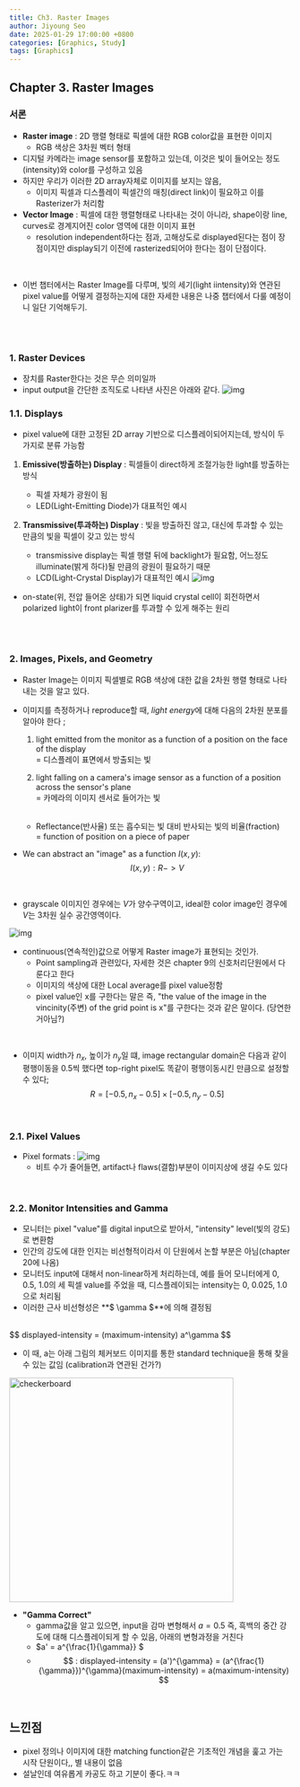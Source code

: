 ```yaml
---
title: Ch3. Raster Images
author: Jiyoung Seo
date: 2025-01-29 17:00:00 +0800
categories: [Graphics, Study]
tags: [Graphics]
---
```

<script type="text/javascript">
  MathJax = {
    tex: {
      inlineMath: [['$', '$'], ['\\(', '\\)']]
    }
  };
</script>
<script type="text/javascript" src="https://cdn.jsdelivr.net/npm/mathjax@3/es5/tex-mml-chtml.js"></script>


## Chapter 3. Raster Images
### 서론
- **Raster image** : 2D 행렬 형태로 픽셀에 대한 RGB color값을 표현한 이미지
  - RGB 색상은 3차원 벡터 형태
- 디지털 카메라는 image sensor를 포함하고 있는데, 이것은 빛이 들어오는 정도(intensity)와 color를 구성하고 있음
- 하지만 우리가 이러한 2D array자체로 이미지를 보지는 않음, 
  - 이미지 픽셀과 디스플레이 픽셀간의 매칭(direct link)이 필요하고 이를 Rasterizer가 처리함
- **Vector Image** : 픽셀에 대한 행렬형태로 나타내는 것이 아니라, shape이랑 line, curves로 경계지어진 color 영역에 대한 이미지 표현
  - resolution independent하다는 점과, 고해상도로 displayed된다는 점이 장점이지만 display되기 이전에 rasterized되어야 한다는 점이 단점이다.
<br>

- 이번 챕터에서는 Raster Image를 다루며, 빛의 세기(light iintensity)와 연관된 pixel value를 어떻게 결정하는지에 대한 자세한 내용은 나중 챕터에서 다룰 예정이니 일단 기억해두기.
<br>
<br>

### 1. Raster Devices
- 장치를 Raster한다는 것은 무슨 의미일까
- input output을 간단한 조직도로 나타낸 사진은 아래와 같다.
  ![img](assets/img/posts_storage/ch3/IMG_E368D2D44131-1.jpeg)

### 1.1. Displays
- pixel value에 대한 고정된 2D array 기반으로 디스플레이되어지는데, 방식이 두 가지로 분류 가능함 <br>
  
1) **Emissive(방출하는) Display** : 픽셀들이 direct하게 조절가능한 light를 방출하는 방식 <br>
   - 픽셀 자체가 광원이 됨 
   - LED(Light-Emitting Diode)가 대표적인 예시

2) **Transmissive(투과하는) Display** : 빛을 방출하진 않고, 대신에 투과할 수 있는 만큼의 빛을 픽셀이 갖고 있는 방식
   - transmissive display는 픽셀 행렬 뒤에 backlight가 필요함, 어느정도 illuminate(밝게 하다)될 만큼의 광원이 필요하기 때문
   - LCD(Light-Crystal Display)가 대표적인 예시
  ![img](assets/img/posts_storage/ch3/IMG_D81C8FB452AC-1.jpeg)
  - on-state(위, 전압 들어온 상태)가 되면 liquid crystal cell이 회전하면서 polarized light이 front plarizer를 투과할 수 있게 해주는 원리
<br>
<br>

### 2. Images, Pixels, and Geometry
- Raster Image는 이미지 픽셀별로 RGB 색상에 대한 값을 2차원 행렬 형태로 나타내는 것을 알고 있다.
- 이미지를 측정하거나 reproduce할 때, *light energy*에 대해 다음의 2차원 분포를 알아야 한다 ; 
  1. light emitted from the monitor as a function of a position on the face of the display <br>
   = 디스플레이 표면에서 방출되는 빛
    
  2. light falling on a camera's image sensor as a function of a position across the sensor's plane <br>
   = 카메라의 이미지 센서로 들어가는 빛
  <br>

   - Reflectance(반사율) 또는 흡수되는 빛 대비 반사되는 빛의 비율(fraction) <br>
   = function of position on a piece of paper

- We can abstract an "image" as a function $I(x,y)$: <br>
  $$ 
  I(x,y) : R -> V
  $$
<br>

  - grayscale 이미지인 경우에는 $V$가 양수구역이고, ideal한 color image인 경우에 $V$는 3차원 실수 공간영역이다.

 ![img](assets/img/posts_storage/ch3/IMG_1A33670D0124-1.jpeg)
<br>

- continuous(연속적인)값으로 어떻게 Raster image가 표현되는 것인가.
  - Point sampling과 관련있다, 자세한 것은 chapter 9의 신호처리단원에서 다룬다고 한다
  - 이미지의 색상에 대한 Local average를 pixel value정함
  - pixel value인 x를 구한다는 말은 즉, "the value of the image in the vincinity(주변) of the grid point is x"를 구한다는 것과 같은 말이다. (당연한거아님?)
<br>

- 이미지 width가 $n_x$, 높이가 $n_y$일 떄, image rectangular domain은 다음과 같이 평행이동을 0.5씩 했다면 top-right pixel도 똑같이 평행이동시킨 만큼으로 설정할 수 있다;
  $$
  R = [-0.5, n_x - 0.5] \times [-0.5, n_y - 0.5]
  $$
<br>

### 2.1. Pixel Values
- Pixel formats :
  ![img](assets/img/posts_storage/ch3/IMG_679462CE409A-1.jpeg)
  - 비트 수가 줄어들면, artifact나 flaws(결함)부분이 이미지상에 생길 수도 있다

<br>

### 2.2. Monitor Intensities and Gamma
- 모니터는 pixel "value"를 digital input으로 받아서, "intensity" level(빛의 강도)로 변환함
- 인간의 강도에 대한 인지는 비선형적이라서 이 단원에서 논할 부분은 아님(chapter 20에 나옴)
- 모니터도 input에 대해서 non-linear하게 처리하는데, 예를 들어 모니터에게 0, 0.5, 1.0의 세 픽셀 value를 주었을 때, 디스플레이되는 intensity는 0, 0.025, 1.0으로 처리됨
- 이러한 근사 비선형성은 **$ \gamma $**에 의해 결정됨
<br>
$$
displayed-intensity = (maximum-intensity) a^\gamma
$$

- 이 때, a는 아래 그림의 체커보드 이미지를 통한 standard technique을 통해 찾을 수 있는 값임 (calibration과 연관된 건가?)
<style>
  .resized-image0 {
    width: 400px;
    height: auto;
  }
</style>
<img src="assets/img/posts_storage/ch3/IMG_024E21BCF6FF-1.jpeg" alt="checkerboard" class="resized-image0">
<br>

- **"Gamma Correct"**
  - gamma값을 알고 있으면, input을 감마 변형해서 $a = 0.5$ 즉, 흑백의 중간 강도에 대해 디스플레이되게 할 수 있음, 아래의 변형과정을 거친다
  - $a' = a^{\frac{1}{\gamma}} $
  - $$
  : displayed-intensity = (a')^{\gamma} = (a^{\frac{1}{\gamma}})^{\gamma}(maximum-intensity) = a(maximum-intensity)
    $$

<br>

## 느낀점
- pixel 정의나 이미지에 대한 matching function같은 기초적인 개념을 훑고 가는 시작 단원이다,, 별 내용이 없음
- 설날인데 여유롭게 카공도 하고 기분이 좋다.ㅋㅋ

